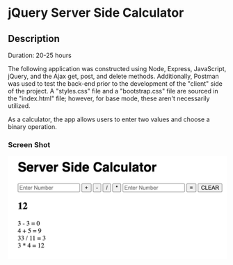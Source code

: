 # jQuery Server Side Calculator

## Description

Duration: 20-25 hours

The following application was constructed using Node, Express, JavaScript, jQuery, and the Ajax get, post, and delete methods. Additionally, Postman was used to test the back-end prior to the development of the "client" side of the project. A "styles.css" file and a "bootstrap.css" file are sourced in the "index.html" file; however, for base mode, these aren't necessarily utilized.  

As a calculator, the app allows users to enter two values and choose a binary operation.

### Screen Shot
<img src="images/calculator_example.png" alt="Example">
